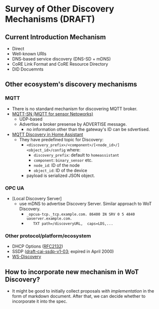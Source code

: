 # Survey of Other Discovery Mechanisms (DRAFT)

## Current Introduction Mechanism

- Direct
- Well-known URIs
- DNS-based service discovery (DNS-SD + mDNS)
- CoRE Link Format and CoRE Resource Directory
- DID Docuemnts

## Other ecosystem's discovery mechanisms

### MQTT

- There is no standard mechanism for discovering MQTT broker.
- [MQTT-SN (MQTT for sensor Netoworks)](https://www.oasis-open.org/committees/document.php?document_id=66091&wg_abbrev=mqtt)
  - UDP-based
  - Advertise a broker presense by ADVERTISE message.
    - no information other than the gateway's ID can be sdvertised.
- [MQTT Discovery in Home Assistant](https://www.home-assistant.io/integrations/mqtt/#mqtt-discovery)
  - They have predefined topic for Discovery:
    - `<discovery_prefix>/<component>/[<node_id>/]<object_id>/config` where:
        - `discovery_prefix`: default to `homeassistant`
        - `component`: `binary_sensor` etc.
        - `node_id`: ID of the node
        - `object_id`: ID of the device
    - payload is serialized JSON object.

### OPC UA
- [Local Discovery Server]
  - use mDNS to advertise Discovery Server. Similar approach to WoT Discovery.
    - `_opcua-tcp._tcp.example.com. 86400 IN SRV 0 5 4840 uaserver.example.com.`
    - `   TXT path=/discoveryURL,  caps=LDS,...`

### Other protocol/platform/ecosystem
- DHCP Options ([RFC2132](https://datatracker.ietf.org/doc/html/rfc2132))
- SSDP ([draft-cai-ssdp-v1-03](https://datatracker.ietf.org/doc/html/draft-cai-ssdp-v1-03); expired in April 2000)
- [WS-Discovery](https://docs.oasis-open.org/ws-dd/discovery/1.1/wsdd-discovery-1.1-spec.html)


## How to incorporate new mechanism in WoT Discovery?
- It might be good to initially collect proposals *with implementation* in the form of markdown document.  After that, we can decide whether to incorporate it into the spec.

